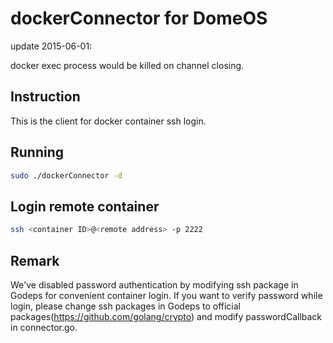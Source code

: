dockerConnector for DomeOS
===

update 2015-06-01: 

docker exec process would be killed on channel closing.

## Instruction

This is the client for docker container ssh login.

## Running

```bash
sudo ./dockerConnector -d
```

## Login remote container

```bash
ssh <container ID>@<remote address> -p 2222
```

## Remark

We've disabled password authentication by modifying ssh package in Godeps for convenient container login. If you want to verify password while login, please change ssh packages in Godeps to official packages(https://github.com/golang/crypto)  and modify passwordCallback in connector.go.
